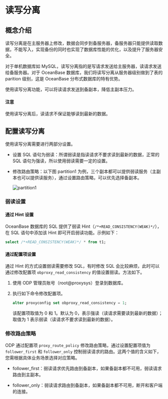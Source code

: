 # 读写分离

## 概念介绍

读写分离是在主服务器上修改，数据会同步到备服务器，备服务器只能提供读取数据，不能写入，实现备份的同时也实现了数据库性能的优化，以及提升了服务器安全。

对于单机数据库如 MySQL，读写分离指的是写请求发送给主服务器，读请求发送给备服务器。对于 OceanBase 数据库，我们将读写分离从服务器级别做到了表的 parition 级别，这是 OceanBase 分布式数据库的特有优势。

使用读写分离功能，可以将读请求发送到备副本，降低主副本压力。

<main id="notice" type='notice'>
  <h4>注意</h4>
  <p>使用读写分离后，读请求不保证能够读到最新的数据。</p>
</main>

## 配置读写分离

使用读写分离需要进行两部分设置。

* 设置 SQL 语句为弱读：所谓弱读是指读请求不要求读到最新的数据，正常的 SQL 语句为强读，所以使用弱读需要一定的设置。

* 修改路由策略：以下图 partition1 为例，三个副本都可以提供弱读服务（主副本也可以提供读服务），通过设置路由策略，可以优先选择备副本。
  
  ![partition1](https://obbusiness-private.oss-cn-shanghai.aliyuncs.com/doc/img/odp/V4.1.0/zh-CN/6.data-routing/5.read-write-separation-01.png)

### 弱读设置

#### 通过 Hint 设置

OceanBase 数据库的 SQL 提供了弱读 Hint（`/*+READ_CONSISTENCY(WEAK)*/`），在 SQL 语句中添加该 Hint 即可开启弱读功能。示例如下：

```sql
select /*+READ_CONSISTENCY(WEAK)*/ * from t1;
```

#### 通过配置项设置

通过 Hint 的方式设置弱读需要修改 SQL，有时修改 SQL 会比较麻烦，此时可以通过修改配置项 `obproxy_read_consistency` 的值设置弱读。方法如下。

1. 使用 ODP 管理员账号（root@proxysys）登录到数据库。

2. 执行如下命令修改配置项。
  
   ```sql
   alter proxyconfig set obproxy_read_consistency = 1;
   ```

   该配置项取值为 0 和 1。默认为 0，表示强读（读请求需要读到最新的数据）；取值为 1 表示弱读（读请求不要求读到最新的数据）。

### 修改路由策略

ODP 通过配置项 `proxy_route_policy` 修改路由策略，通过设置配置项值为 `follower_first` 和 `follower_only` 控制弱读请求的路由。这两个值的含义如下，您需根据具体业务场景选择对应策略。

* follower_first：弱读请求优先路由到备副本，如果备副本都不可用，弱读请求路由到主副本。

* follower_only：弱读请求路由到备副本，如果备副本都不可用，断开和客户端的连接。
